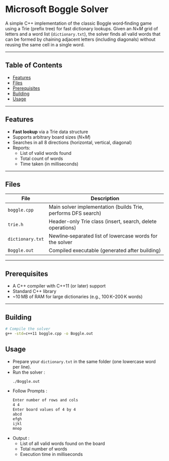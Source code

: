# Microsoft Boggle Solver

A simple C++ implementation of the classic Boggle word‐finding game using a Trie (prefix tree) for fast dictionary lookups. Given an _N_×_M_ grid of letters and a word list (`dictionary.txt`), the solver finds all valid words that can be formed by chaining adjacent letters (including diagonals) without reusing the same cell in a single word.

---

## Table of Contents

- [Features](#features)  
- [Files](#files)  
- [Prerequisites](#prerequisites)  
- [Building](#building)  
- [Usage](#usage)
  
---

## Features

- **Fast lookup** via a Trie data structure  
- Supports arbitrary board sizes (_N_×_M_)  
- Searches in all 8 directions (horizontal, vertical, diagonal)  
- Reports:
  - List of valid words found  
  - Total count of words  
  - Time taken (in milliseconds)  

---

## Files

| File             | Description                                                  |
| ---------------- | ------------------------------------------------------------ |
| `boggle.cpp`     | Main solver implementation (builds Trie, performs DFS search) |
| `trie.h`         | Header-only Trie class (insert, search, delete operations)  |
| `dictionary.txt` | Newline‑separated list of lowercase words for the solver     |
| `Boggle.out`     | Compiled executable (generated after building)               |

---

## Prerequisites

- A C++ compiler with C++11 (or later) support  
- Standard C++ library  
- ~10 MB of RAM for large dictionaries (e.g., 100 K–200 K words)

---

## Building

```bash
# Compile the solver
g++ -std=c++11 boggle.cpp -o Boggle.out
```
## Usage 
- Prepare your `dictionary.txt` in the same folder (one lowercase word per line).
- Run the solver : 
     ```bash
     ./Boggle.out
     ```
- Follow Prompts :
     ```bash
    Enter number of rows and cols
    4 4
    Enter board values of 4 by 4
    abcd
    efgh
    ijkl
    mnop
     ```
- Output :
  - List of all valid words found on the board
  - Total number of words
  - Execution time in milliseconds
 


